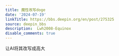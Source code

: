 ```yaml
---
title: 魔性改写doge
date: '2024-07-19'
linkTitle: https://bbs.deepin.org/en/post/275325
source: deepin_bbs
description:  Lwh2008-Equinox 
disable_comments: true
---
```

让AI将其改写成高大
